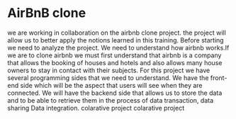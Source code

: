 # AirBnB clone
we are working in collaboration on the airbnb clone project. the project will allow us to better apply the notions learned in this training.
Before starting we need to analyze the project.
We need to understand how airbnb works.If we are to clone airbnb we must first understand that airbnb is a company that allows the booking of houses and hotels and also allows many house owners to stay in contact with their subjects.
For this project we have several programming sides that we need to understand.
We have the front-end side which will be the aspect that users will see when they are connected.
We will have the backend side that allows us to store the data and to be able to retrieve them in the process of data transaction, data sharing
Data integration.
colarative project
colarative project
